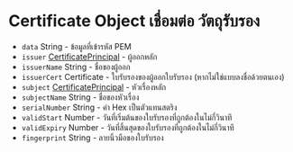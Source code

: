 # Certificate Object เชื่อมต่อ วัตถุรับรอง

* `data` String - ข้อมูลที่เข้ารหัส PEM
* `issuer` [CertificatePrincipal](certificate-principal.md) - ผู้ออกหลัก
* `issuerName` String - ชื่อของผู้ออก
* `issuerCert` Certificate - ใบรับรองของผู้ออกใบรับรอง (หากไม่ใช่แบบลงชื่อด้วยตนเอง)
* `subject` [CertificatePrincipal](certificate-principal.md) - หัวเรื่องหลัก
* `subjectName` String - ชื่อของหัวเรื่อง
* `serialNumber` String - ค่า Hex เป็นตัวแทนสตริง
* `validStart` Number - วันที่เริ่มต้นของใบรับรองที่ถูกต้องในไม่กี่วินาที
* `validExpiry` Number - วันที่สิ้นสุดของใบรับรองที่ถูกต้องในไม่กี่วินาที
* `fingerprint` String - ลายนิ้วมือของใบรับรอง